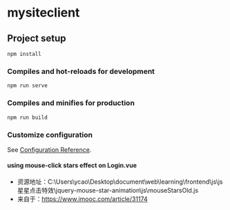 # mysiteclient

## Project setup
```
npm install
```

### Compiles and hot-reloads for development
```
npm run serve
```

### Compiles and minifies for production
```
npm run build
```

### Customize configuration
See [Configuration Reference](https://cli.vuejs.org/config/).

#### using mouse-click stars effect on Login.vue
* 资源地址：C:\Users\ycao\Desktop\document\web\learning\frontend\js\js星星点击特效\jquery-mouse-star-animation\js\mouseStarsOld.js
* 来自于：https://www.imooc.com/article/31174